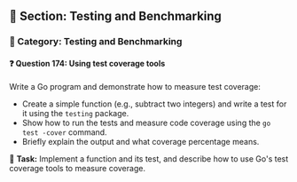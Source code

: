 ## 📘 Section: Testing and Benchmarking  
### 🔹 Category: Testing and Benchmarking  
#### ❓ Question 174: Using test coverage tools

Write a Go program and demonstrate how to measure test coverage:

- Create a simple function (e.g., subtract two integers) and write a test for it using the `testing` package.
- Show how to run the tests and measure code coverage using the `go test -cover` command.
- Briefly explain the output and what coverage percentage means.

🔧 **Task:** Implement a function and its test, and describe how to use Go's test coverage tools to measure coverage.
